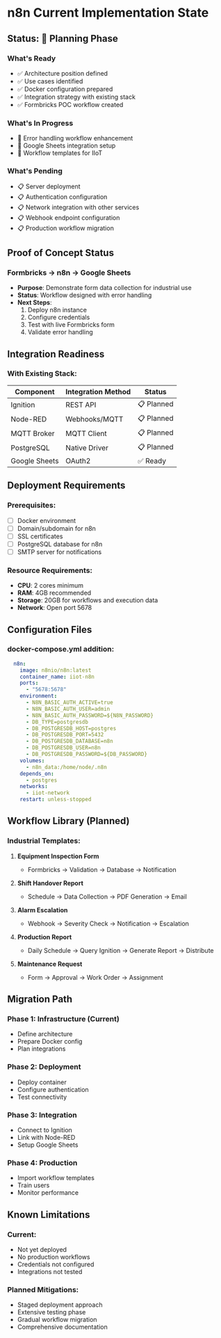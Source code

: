 # n8n Current Implementation State

## Status: 🔄 Planning Phase

### What's Ready
- ✅ Architecture position defined
- ✅ Use cases identified
- ✅ Docker configuration prepared
- ✅ Integration strategy with existing stack
- ✅ Formbricks POC workflow created

### What's In Progress
- 🔄 Error handling workflow enhancement
- 🔄 Google Sheets integration setup
- 🔄 Workflow templates for IIoT

### What's Pending
- 📋 Server deployment
- 📋 Authentication configuration
- 📋 Network integration with other services
- 📋 Webhook endpoint configuration
- 📋 Production workflow migration

## Proof of Concept Status

### Formbricks → n8n → Google Sheets
- **Purpose**: Demonstrate form data collection for industrial use
- **Status**: Workflow designed with error handling
- **Next Steps**: 
  1. Deploy n8n instance
  2. Configure credentials
  3. Test with live Formbricks form
  4. Validate error handling

## Integration Readiness

### With Existing Stack:
| Component | Integration Method | Status |
|-----------|-------------------|---------|
| Ignition | REST API | 📋 Planned |
| Node-RED | Webhooks/MQTT | 📋 Planned |
| MQTT Broker | MQTT Client | 📋 Planned |
| PostgreSQL | Native Driver | 📋 Planned |
| Google Sheets | OAuth2 | ✅ Ready |

## Deployment Requirements

### Prerequisites:
- [ ] Docker environment
- [ ] Domain/subdomain for n8n
- [ ] SSL certificates
- [ ] PostgreSQL database for n8n
- [ ] SMTP server for notifications

### Resource Requirements:
- **CPU**: 2 cores minimum
- **RAM**: 4GB recommended
- **Storage**: 20GB for workflows and execution data
- **Network**: Open port 5678

## Configuration Files

### docker-compose.yml addition:
```yaml
  n8n:
    image: n8nio/n8n:latest
    container_name: iiot-n8n
    ports:
      - "5678:5678"
    environment:
      - N8N_BASIC_AUTH_ACTIVE=true
      - N8N_BASIC_AUTH_USER=admin
      - N8N_BASIC_AUTH_PASSWORD=${N8N_PASSWORD}
      - DB_TYPE=postgresdb
      - DB_POSTGRESDB_HOST=postgres
      - DB_POSTGRESDB_PORT=5432
      - DB_POSTGRESDB_DATABASE=n8n
      - DB_POSTGRESDB_USER=n8n
      - DB_POSTGRESDB_PASSWORD=${DB_PASSWORD}
    volumes:
      - n8n_data:/home/node/.n8n
    depends_on:
      - postgres
    networks:
      - iiot-network
    restart: unless-stopped
```

## Workflow Library (Planned)

### Industrial Templates:
1. **Equipment Inspection Form**
   - Formbricks → Validation → Database → Notification

2. **Shift Handover Report**
   - Schedule → Data Collection → PDF Generation → Email

3. **Alarm Escalation**
   - Webhook → Severity Check → Notification → Escalation

4. **Production Report**
   - Daily Schedule → Query Ignition → Generate Report → Distribute

5. **Maintenance Request**
   - Form → Approval → Work Order → Assignment

## Migration Path

### Phase 1: Infrastructure (Current)
- Define architecture
- Prepare Docker config
- Plan integrations

### Phase 2: Deployment
- Deploy container
- Configure authentication
- Test connectivity

### Phase 3: Integration
- Connect to Ignition
- Link with Node-RED
- Setup Google Sheets

### Phase 4: Production
- Import workflow templates
- Train users
- Monitor performance

## Known Limitations

### Current:
- Not yet deployed
- No production workflows
- Credentials not configured
- Integrations not tested

### Planned Mitigations:
- Staged deployment approach
- Extensive testing phase
- Gradual workflow migration
- Comprehensive documentation